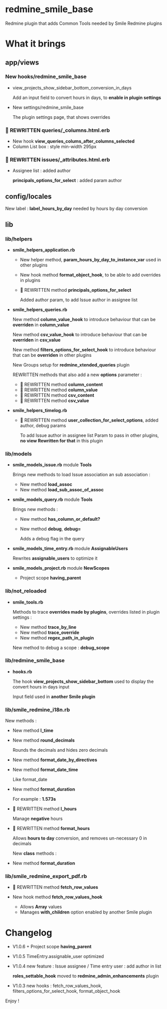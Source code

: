 redmine_smile_base
==================

Redmine plugin that adds Common Tools needed by Smile Redmine plugins

# What it brings

## app/views

### New hooks/redmine_smile_base

* view_projects_show_sidebar_bottom_conversion_in_days

  Add an input field to convert hours in days, to **enable in plugin settings**

* New settings/redmine_smile_base

  The plugin settings page, that shows overrides

### 🔑 **REWRITTEN** queries/_columns.html.erb

* New hook **view_queries_colums_after_columns_selected**
* Column List box : style min-width 295px

### 🔑 **REWRITTEN** issues/_attributes.html.erb

* Assignee list : added author

  **principals_options_for_select** : added param author

## config/locales

  New label : **label_hours_by_day** needed by hours by day conversion

## lib

### lib/helpers

* **smile_helpers_application.rb**

  * New helper method, **param_hours_by_day_to_instance_var** used in other plugins
  * New hook method **format_object_hook**, to be able to add overrides in plugins
  * 🔑 REWRITTEN method **principals_options_for_select**

    Added author param, to add Issue author in assignee list

* **smile_helpers_queries.rb**

  New method **column_value_hook** to introduce behaviour that can be **overriden** in **column_value**

  New method **csv_value_hook** to introduce behaviour that can be **overriden** in **csv_value**

  New method **filters_options_for_select_hook** to introduce behaviour that can be **overriden** in other plugins

  New Groups setup for **redmine_xtended_queries** plugin

  REWRITTEN methods that also add a new **options** parameter :

  * 🔑 REWRITTEN method **column_content**
  * 🔑 REWRITTEN method **column_value**
  * 🔑 REWRITTEN method **csv_content**
  * 🔑 REWRITTEN method **csv_value**

* **smile_helpers_timelog.rb**

  * 🔑 REWRITTEN method **user_collection_for_select_options**, added author, debug params

    To add Issue author in assignee list
    Param to pass in other plugins, **no view Rewritten for that** in this plugin

### lib/models

* **smile_models_issue.rb** module **Tools**

  Brings new methods to load Issue association an sub association :

  * New method **load_assoc**
  * New method **load_sub_assoc_of_assoc**

* **smile_models_query.rb** module **Tools**

  Brings new methods :

  * New method **has_column_or_default?**
  * New method **debug**, **debug=**

    Adds a debug flag in the query

* **smile_models_time_entry.rb** module **AssignableUsers**

  Rewrites **assignable_users** to optimize it

* **smile_models_project.rb** module **NewScopes**

  + Project scope **having_parent**

### lib/not_reloaded

* **smile_tools.rb**

  Methods to trace **overrides made by plugins**, overrides listed in plugin settings :

  * New method **trace_by_line**
  * New method **trace_override**
  * New method **regex_path_in_plugin**

  New method to debug a scope : **debug_scope**

### lib/redmine_smile_base

* **hooks.rb**

  The hook **view_projects_show_sidebar_bottom** used to display the convert hours in days input

  Input field used in **another Smile plugin**

### lib/smile_redmine_i18n.rb

  New methods :

* New method **l_time**
* New method **round_decimals**

  Rounds the decimals and hides zero decimals

* New method **format_date_by_directives**
* New method **format_date_time**

  Like format_date

* New method **format_duration**

  For example : **1.573s**

* 🔑 REWRITTEN method **l_hours**

  Manage **negative** hours

* 🔑 REWRITTEN method **format_hours**

  Allows **hours to day** conversion, and removes un-necessary 0 in decimals

  New **class** methods :

* New method **format_duration**

### lib/smile_redmine_export_pdf.rb

* 🔑 REWRITTEN method **fetch_row_values**

* New hook method **fetch_row_values_hook**

  * Allows **Array** values
  * Manages **with_children** option enabled by another Smile plugin

# Changelog

* V1.0.6 + Project scope **having_parent**
* V1.0.5 TimeEntry.assignable_user optimized
* V1.0.4 new feature : Issue assignee / Time entry user : add author in list

  **roles_settable_hook** moved to **redmine_admin_enhancements** plugin

* V1.0.3 new hooks : fetch_row_values_hook, filters_options_for_select_hook, format_object_hook


Enjoy !
